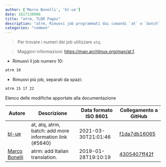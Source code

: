```yaml
---
author: ['Marco Bonelli', 'bl-ue']
date: 1617130906
title: "atrm, TLDR Pages"
description: "atrm, Rimuovi job programmati dai comandi `at` o `batch`."
categories: "common"
---
```

> Per trovare i numeri dei job utilizzare `atq`.

> Maggiori informazioni: <https://man.archlinux.org/man/at.1>.

- Rimuovi il job numero 10:

```bash
atrm 10
```

- Rimuovi più job, separati da spazi:

```bash
atrm 15 17 22
```
Elenco delle modifiche apportate alla documentazione


Autore | Descrizione | Data formato ISO 8601 | Collegamento a GitHub
------|-----|-----|-----
[bl-ue](mailto:54780737+bl-ue@users.noreply.github.com) | at, atq, atrm, batch: add more information link (#5640) | 2021-03-30T21:01:46 | [f1da7db16065](https://github.com/tldr-pages/tldr/commit/f1da7db160655446057cf641b5339d2e9273bb7a)
[Marco Bonelli](mailto:mb5.marcob@gmail.com) | atrm: add Italian translation. | 2019-01-28T19:10:19 | [4305407ff42f](https://github.com/tldr-pages/tldr/commit/4305407ff42f398b381210a81c3b44d2d85cba02)

